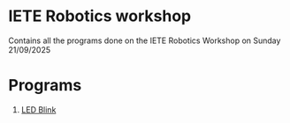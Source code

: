 # IETE Robotics workshop

Contains all the programs done on the IETE Robotics Workshop on Sunday 21/09/2025

# Programs 

1. [LED Blink](LED_blink/LED_Blink.ino)
